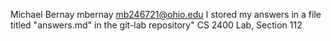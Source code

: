 Michael Bernay
mbernay
mb246721@ohio.edu I stored my answers in a file titled "answers.md" in the git-lab repository"
CS 2400 Lab, Section 112
